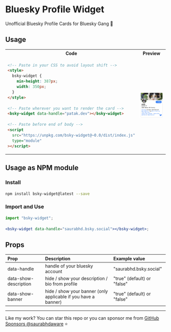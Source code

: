 # Bluesky Profile Widget

Unofficial Bluesky Profile Cards for Bluesky Gang 🦋

## Usage

<table>
<tr>
  <th>Code</th>
  <th>Preview</th>
</tr>
  
<tr>
<td width="50%">

```html
<!-- Paste in your CSS to avoid layout shift -->
<style>
  bsky-widget {
    min-height: 387px;
    width: 350px;
  }
</style>

<!-- Paste wherever you want to render the card -->
<bsky-widget data-handle="patak.dev"></bsky-widget>

<!-- Paste before end of body -->
<script
  src="https://unpkg.com/bsky-widget@~0.0/dist/index.js"
  type="module"
></script>
```

</td>

<td>
<img alt="Patak's Bluesky Profile Widget" src="/.github/repo-assets/card.png" width="500px" />
</td>

</tr>
</table>

## Usage as NPM module

### Install

```sh
npm install bsky-widget@latest --save
```

### Import and Use

```jsx
import "bsky-widget";

<bsky-widget data-handle="saurabhd.bsky.social"></bsky-widget>;
```

## Props

| Prop                  | Description                                                    | Example value               |
| :-------------------- | :------------------------------------------------------------- | :-------------------------- |
| data-handle           | handle of your bluesky account                                 | "saurabhd.bsky.social"      |
| data-show-description | hide / show your description / bio from profile                | "true" (default) or "false" |
| data-show-banner      | hide / show your banner (only applicable if you have a banner) | "true" (default) or "false" |

---

Like my work? You can star this repo or you can sponsor me from [GitHub Sponsors @saurabhdaware](https://github.com/sponsors/saurabhdaware) ⭐️
